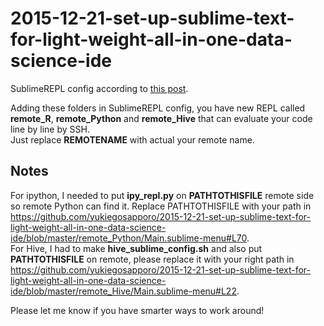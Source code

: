 # 2015-12-21-set-up-sublime-text-for-light-weight-all-in-one-data-science-ide

SublimeREPL config according to [this post](http://opiateforthemass.es/articles/2015-12-21-set-up-sublime-text-for-light-weight-all-in-one-data-science-ide).  

Adding these folders in SublimeREPL config, you have new REPL called **remote_R**, **remote_Python** and **remote_Hive** that can evaluate your code line by line by SSH.  
Just replace **REMOTENAME** with actual your remote name.


## Notes
For ipython, I needed to put **ipy_repl.py** on **PATHTOTHISFILE** remote side so remote Python can find it. Replace PATHTOTHISFILE with your path in https://github.com/yukiegosapporo/2015-12-21-set-up-sublime-text-for-light-weight-all-in-one-data-science-ide/blob/master/remote_Python/Main.sublime-menu#L70.  
For Hive, I had to make **hive_sublime_config.sh** and also put **PATHTOTHISFILE** on remote, please replace it with your right path in https://github.com/yukiegosapporo/2015-12-21-set-up-sublime-text-for-light-weight-all-in-one-data-science-ide/blob/master/remote_Hive/Main.sublime-menu#L22.

Please let me know if you have smarter ways to work around!